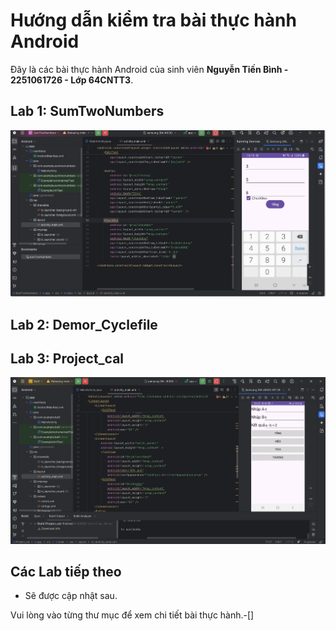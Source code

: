 # Hướng dẫn kiểm tra bài thực hành Android

Đây là các bài thực hành Android của sinh viên **Nguyễn Tiến Bình - 2251061726 - Lớp 64CNTT3**.

## Lab 1: SumTwoNumbers

  ![Giao diện SumTwoNumbers](screenshots/sumtwonumbers-result.png)

## Lab 2: Demor_Cyclefile
 


## Lab 3: Project_cal

  ![Giao diện Project_cal](screenshots/project_cal-result.png)

## Các Lab tiếp theo
- Sẽ được cập nhật sau.

Vui lòng vào từng thư mục để xem chi tiết bài thực hành.-[]
